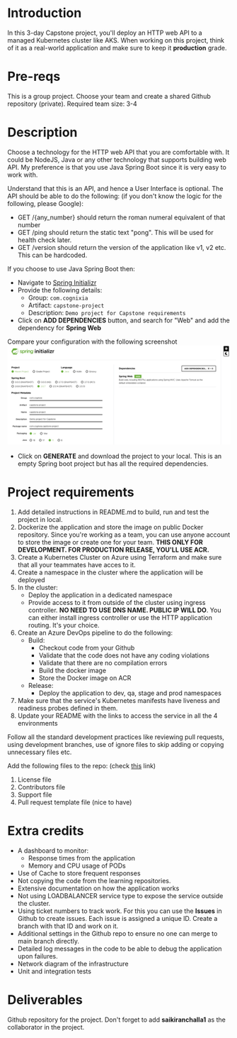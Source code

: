 # Introduction
In this 3-day Capstone project, you'll deploy an HTTP web API to a managed Kubernetes cluster like AKS. When working on this project, think of it as a real-world application and make sure to keep it **production** grade.

# Pre-reqs
This is a group project. Choose your team and create a shared Github repository (private).
Required team size: 3-4

# Description
Choose a technology for the HTTP web API that you are comfortable with. It could be NodeJS, Java or any other technology that supports building web API. My preference is that you use Java Spring Boot since it is very easy to work with.

Understand that this is an API, and hence a User Interface is optional. The API should be able to do the following: (if you don't know the logic for the following, please Google):
- GET /{any_number} should return the roman numeral equivalent of that number
- GET /ping should return the static text "pong". This will be used for health check later.
- GET /version should return the version of the application like v1, v2 etc. This can be hardcoded.

If you choose to use Java Spring Boot then:
- Navigate to [Spring Initializr](https://start.spring.io/)
- Provide the following details:
    - Group: `com.cognixia`
    - Artifact: `capstone-project`
    - Description: `Demo project for Capstone requirements`
- Click on **ADD DEPENDENCIES** button, and search for "Web" and add the dependency for **Spring Web**

Compare your configuration with the following screenshot
![](spring-project.jpg)

- Click on **GENERATE** and download the project to your local. This is an empty Spring boot project but has all the required dependencies.

# Project requirements
1. Add detailed instructions in README.md to build, run and test the project in local.
2. Dockerize the application and store the image on public Docker repository. Since you're working as a team, you can use anyone account to store the image or create one for your team. **THIS ONLY FOR DEVELOPMENT. FOR PRODUCTION RELEASE, YOU'LL USE ACR.**
3. Create a Kubernetes Cluster on Azure using Terraform and make sure that all your teammates have acces to it.
4. Create a namespace in the cluster where the application will be deployed
5. In the cluster:
    - Deploy the application in a dedicated namespace
    - Provide access to it from outside of the cluster using ingress controller. **NO NEED TO USE DNS NAME. PUBLIC IP WILL DO**. You can either install ingress controller or use the HTTP application routing. It's your choice.
7. Create an Azure DevOps pipeline to do the following:
    - Build:
        - Checkout code from your Github
        - Validate that the code does not have any coding violations
        - Validate that there are no compilation errors
        - Build the docker image
        - Store the Docker image on ACR
    - Release:
        - Deploy the application to dev, qa, stage and prod namespaces
8. Make sure that the service's Kubernetes manifests have liveness and readiness probes defined in them.
9. Update your README with the links to access the service in all the 4 environments

Follow all the standard development practices like reviewing pull requests, using development branches, use of ignore files to skip adding or copying unnecessary files etc.

Add the following files to the repo: (check [this](https://medium.com/code-factory-berlin/github-repository-structure-best-practices-248e6effc405) link)
1. License file
2. Contributors file
3. Support file
4. Pull request template file (nice to have)


# Extra credits
- A dashboard to monitor:
    - Response times from the application
    - Memory and CPU usage of PODs
- Use of Cache to store frequent responses
- Not copying the code from the learning repositories.
- Extensive documentation on how the application works
- Not using LOADBALANCER service type to expose the service outside the cluster.
- Using ticket numbers to track work. For this you can use the **Issues** in Github to create issues. Each issue is assigned a unique ID. Create a branch with that ID and work on it.
- Additional settings in the Github repo to ensure no one can merge to main branch directly.
- Detailed log messages in the code to be able to debug the application upon failures.
- Network diagram of the infrastructure
- Unit and integration tests
# Deliverables
Github repository for the project. Don't forget to add **saikiranchalla1** as the collaborator in the project.





